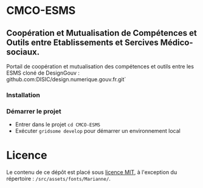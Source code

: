 # CMCO-ESMS
## Coopération et Mutualisation de Compétences et Outils entre Etablissements et Sercives Médico-sociaux.
Portail de coopération et mutualisation des compétences et outils entre les ESMS
cloné de DesignGouv : github.com:DISIC/design.numerique.gouv.fr.git`

### Installation



### Démarrer le projet
- Entrer dans le projet `cd CMCO-ESMS`
- Exécuter `gridsome develop` pour démarrer un environnement local


# Licence
Le contenu de ce dépôt est placé sous [licence MIT](LICENSE), à l'exception du répertoire : `/src/assets/fonts/Marianne/`. 


